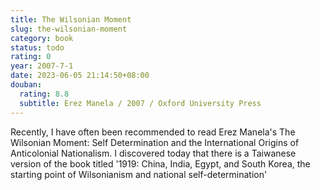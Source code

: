 ```yaml
---
title: The Wilsonian Moment
slug: the-wilsonian-moment
category: book
status: todo
rating: 0
year: 2007-7-1
date: 2023-06-05 21:14:50+08:00
douban:
  rating: 8.8
  subtitle: Erez Manela / 2007 / Oxford University Press
---
```


Recently, I have often been recommended to read Erez Manela's The Wilsonian Moment: Self Determination and the International Origins of Anticolonial Nationalism. I discovered today that there is a Taiwanese version of the book titled '1919: China, India, Egypt, and South Korea, the starting point of Wilsonianism and national self-determination'

